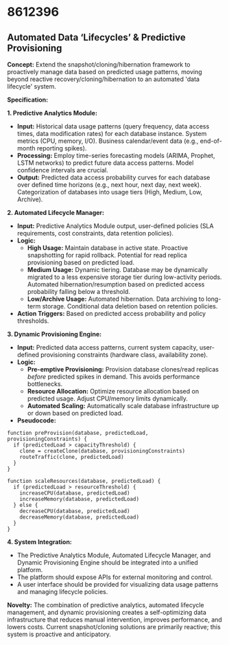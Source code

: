 # 8612396

## Automated Data ‘Lifecycles’ & Predictive Provisioning

**Concept:** Extend the snapshot/cloning/hibernation framework to proactively manage data based on predicted usage patterns, moving beyond reactive recovery/cloning/hibernation to an automated 'data lifecycle' system.

**Specification:**

**1. Predictive Analytics Module:**

*   **Input:** Historical data usage patterns (query frequency, data access times, data modification rates) for each database instance.  System metrics (CPU, memory, I/O). Business calendar/event data (e.g., end-of-month reporting spikes).
*   **Processing:** Employ time-series forecasting models (ARIMA, Prophet, LSTM networks) to predict future data access patterns.  Model confidence intervals are crucial.
*   **Output:**  Predicted data access probability curves for each database over defined time horizons (e.g., next hour, next day, next week). Categorization of databases into usage tiers (High, Medium, Low, Archive).

**2. Automated Lifecycle Manager:**

*   **Input:** Predictive Analytics Module output, user-defined policies (SLA requirements, cost constraints, data retention policies).
*   **Logic:**
    *   **High Usage:**  Maintain database in active state.  Proactive snapshotting for rapid rollback.  Potential for read replica provisioning based on predicted load.
    *   **Medium Usage:**  Dynamic tiering.  Database may be dynamically migrated to a less expensive storage tier during low-activity periods.  Automated hibernation/resumption based on predicted access probability falling below a threshold.
    *   **Low/Archive Usage:**  Automated hibernation.  Data archiving to long-term storage.  Conditional data deletion based on retention policies.
*   **Action Triggers:** Based on predicted access probability and policy thresholds.

**3. Dynamic Provisioning Engine:**

*   **Input:** Predicted data access patterns, current system capacity, user-defined provisioning constraints (hardware class, availability zone).
*   **Logic:**
    *   **Pre-emptive Provisioning:**  Provision database clones/read replicas *before* predicted spikes in demand.  This avoids performance bottlenecks.
    *   **Resource Allocation:** Optimize resource allocation based on predicted usage.  Adjust CPU/memory limits dynamically.
    *   **Automated Scaling:** Automatically scale database infrastructure up or down based on predicted load.
*   **Pseudocode:**

```
function preProvision(database, predictedLoad, provisioningConstraints) {
  if (predictedLoad > capacityThreshold) {
    clone = createClone(database, provisioningConstraints)
    routeTraffic(clone, predictedLoad)
  }
}

function scaleResources(database, predictedLoad) {
  if (predictedLoad > resourceThreshold) {
    increaseCPU(database, predictedLoad)
    increaseMemory(database, predictedLoad)
  } else {
    decreaseCPU(database, predictedLoad)
    decreaseMemory(database, predictedLoad)
  }
}
```

**4. System Integration:**

*   The Predictive Analytics Module, Automated Lifecycle Manager, and Dynamic Provisioning Engine should be integrated into a unified platform.
*   The platform should expose APIs for external monitoring and control.
*   A user interface should be provided for visualizing data usage patterns and managing lifecycle policies.

**Novelty:** The combination of predictive analytics, automated lifecycle management, and dynamic provisioning creates a self-optimizing data infrastructure that reduces manual intervention, improves performance, and lowers costs.  Current snapshot/cloning solutions are primarily reactive; this system is proactive and anticipatory.